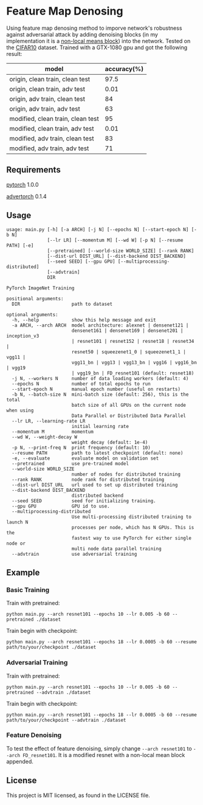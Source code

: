 # Feature Map Denosing

Using feature map denosing method to imporve network's robustness against adversarial attack by adding denoising blocks (in my implementation it is a [non-local means block](https://arxiv.org/abs/1711.07971)) into the network. Tested on the [CIFAR10](https://www.cs.toronto.edu/~kriz/cifar.html) dataset. Trained with a GTX-1080 gpu and got the following result:

| model | accuracy(%) |
| ---- | ----|
| origin, clean train, clean test | 97.5 |
| origin, clean train, adv test | 0.01 |
| origin, adv train, clean test | 84 |
| origin, adv train, adv test | 63 |
| modified, clean train, clean test | 95 |
| modified, clean train, adv test | 0.01 |
| modified, adv train, clean test | 83 |
| modified, adv train, adv test | 71 |

## Requirements

[pytorch](https://github.com/pytorch/pytorch) 1.0.0

[advertorch](https://github.com/BorealisAI/advertorch) 0.1.4

## Usage

```
usage: main.py [-h] [-a ARCH] [-j N] [--epochs N] [--start-epoch N] [-b N]
               [--lr LR] [--momentum M] [--wd W] [-p N] [--resume PATH] [-e]
               [--pretrained] [--world-size WORLD_SIZE] [--rank RANK]
               [--dist-url DIST_URL] [--dist-backend DIST_BACKEND]
               [--seed SEED] [--gpu GPU] [--multiprocessing-distributed]
               [--advtrain]
               DIR

PyTorch ImageNet Training

positional arguments:
  DIR                   path to dataset

optional arguments:
  -h, --help            show this help message and exit
  -a ARCH, --arch ARCH  model architecture: alexnet | densenet121 |
                        densenet161 | densenet169 | densenet201 | inception_v3
                        | resnet101 | resnet152 | resnet18 | resnet34 |
                        resnet50 | squeezenet1_0 | squeezenet1_1 | vgg11 |
                        vgg11_bn | vgg13 | vgg13_bn | vgg16 | vgg16_bn | vgg19
                        | vgg19_bn | FD_resnet101 (default: resnet18)
  -j N, --workers N     number of data loading workers (default: 4)
  --epochs N            number of total epochs to run
  --start-epoch N       manual epoch number (useful on restarts)
  -b N, --batch-size N  mini-batch size (default: 256), this is the total
                        batch size of all GPUs on the current node when using
                        Data Parallel or Distributed Data Parallel
  --lr LR, --learning-rate LR
                        initial learning rate
  --momentum M          momentum
  --wd W, --weight-decay W
                        weight decay (default: 1e-4)
  -p N, --print-freq N  print frequency (default: 10)
  --resume PATH         path to latest checkpoint (default: none)
  -e, --evaluate        evaluate model on validation set
  --pretrained          use pre-trained model
  --world-size WORLD_SIZE
                        number of nodes for distributed training
  --rank RANK           node rank for distributed training
  --dist-url DIST_URL   url used to set up distributed training
  --dist-backend DIST_BACKEND
                        distributed backend
  --seed SEED           seed for initializing training.
  --gpu GPU             GPU id to use.
  --multiprocessing-distributed
                        Use multi-processing distributed training to launch N
                        processes per node, which has N GPUs. This is the
                        fastest way to use PyTorch for either single node or
                        multi node data parallel training
  --advtrain            use adversarial training

```

## Example

### Basic Training

Train with pretrained:

```
python main.py --arch resnet101 --epochs 10 --lr 0.005 -b 60 --pretrained ./dataset 
```

Train begin with checkpoint:

```
python main.py --arch resnet101 --epochs 18 --lr 0.0005 -b 60 --resume path/to/your/checkpoint ./dataset 
```

### Adversarial Training

Train with pretrained:

```
python main.py --arch resnet101 --epochs 10 --lr 0.005 -b 60 --pretrained --advtrain ./dataset 
```

Train begin with checkpoint:

```
python main.py --arch resnet101 --epochs 18 --lr 0.0005 -b 60 --resume path/to/your/checkpoint --advtrain ./dataset 
```

### Feature Denoising

To test the effect of feature denoising, simply change `--arch resnet101` to `--arch FD_resnet101`. It is a modified resnet with a non-local mean block appended.

## License

This project is MIT licensed, as found in the LICENSE file.
